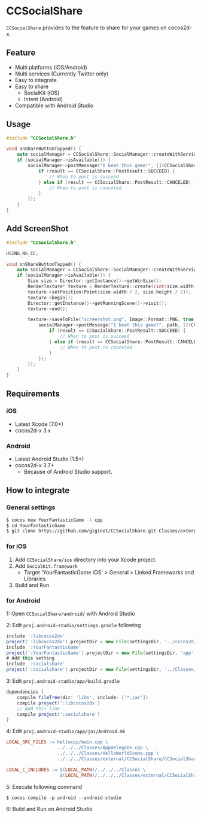 # CCSocialShare

`CCSocialShare` provides to the feature to share for your games on cocos2d-x.

## Feature

- Multi platforms (iOS/Android)
- Multi services (Currently Twitter only)
- Easy to integrate
- Easy to share
    - SocialKit (iOS)
    - Intent (Android)
- Compatible with Android Studio

## Usage

```cpp
#include "CCSocialShare.h"

void onShareButtonTapped() {
    auto socialManager = CCSocialShare::SocialManager::createWithService(CCSocialShare::Service::TWITTER);
    if (socialManager->isAvailable()) {
        socialManager->postMessage("I beat this game!", [](CCSocialShare::PostResult result) {
            if (result == CCSocialShare::PostResult::SUCCEED) {
                // When to post is succeed
            } else if (result == CCSocialShare::PostResult::CANCELED) {
                // When to post is canceled
            }
        });
    }
}
```

## Add ScreenShot

```cpp
#include "CCSocialShare.h"

USING_NS_CC;

void onShareButtonTapped() {
    auto socialManager = CCSocialShare::SocialManager::createWithService(CCSocialShare::Service::TWITTER);
    if (socialManager->isAvailable()) {
        Size size = Director::getInstance()->getWinSize();
        RenderTexture* texture = RenderTexture::create((int)size.width, (int)size.height);
        texture->setPosition(Point(size.width / 2, size.height / 2));
        texture->begin();
        Director::getInstance()->getRunningScene()->visit();
        texture->end();

        texture->saveToFile("screenshot.png", Image::Format::PNG, true, [&](RenderTexture* rt, const std::string& path) {
            socialManager->postMessage("I beat this game!", path, [](CCSocialShare::PostResult result) {
                if (result == CCSocialShare::PostResult::SUCCEED) {
                    // When to post is succeed
                } else if (result == CCSocialShare::PostResult::CANCELED) {
                    // When to post is canceled
                }
            });
        });
    }
}
```

## Requirements

### iOS

- Latest Xcode (7.0+)
- cocos2d-x 3.x

### Android

- Latest Android Studio (1.5+)
- cocos2d-x 3.7+
    - Because of Android Studio support.

## How to integrate

### General settings

```sh
$ cocos new YourFantasticGame -l cpp
$ cd YourFantasticGame
$ git clone https://github.com/giginet/CCSocialShare.git Classes/external/CCSocialShare
```

### for iOS

1. Add `CCSocialShare/ios` directory into your Xcode project.
2. Add `SocialKit.framework`
    - Target 'YourFantasticGame iOS' > General > Linked Frameworks and Libraries
3. Build and Run

### for Android

1: Open `CCSocialShare/android/` with Android Studio

2: Edit `proj.android-studio/settings.gradle` following

```gradle
include ':libcocos2dx'
project(':libcocos2dx').projectDir = new File(settingsDir, '../cocos2d/cocos/platform/android/libcocos2dx')
include ':YourFantasticGame'
project(':YourFantasticGame').projectDir = new File(settingsDir, 'app')
# Add this setting
include ':socialshare'
project(':socialshare').projectDir = new File(settingsDir, '../Classes/external/CCSocialShare/CCSocialShare/android')
```

3: Edit `proj.android-studio/app/build.gradle`

```gradle
dependencies {
    compile fileTree(dir: 'libs', include: ['*.jar'])
    compile project(':libcocos2dx')
    // Add this line
    compile project(':socialshare')
}
```

4: Edit `proj.android-studio/app/jni/Android.mk`

```makefile
LOCAL_SRC_FILES := hellocpp/main.cpp \
                   ../../../Classes/AppDelegate.cpp \
                   ../../../Classes/HelloWorldScene.cpp \
                   ../../../Classes/external/CCSocialShare/CCSocialShare/android/SocialManager.cpp

LOCAL_C_INCLUDES := $(LOCAL_PATH)/../../../Classes \
                    $(LOCAL_PATH)/../../../Classes/external/CCSocialShare/CCSocialShare
```

5: Execute following command

```shell
$ cocos compile -p android --android-studio
```

6: Build and Run on Android Studio

